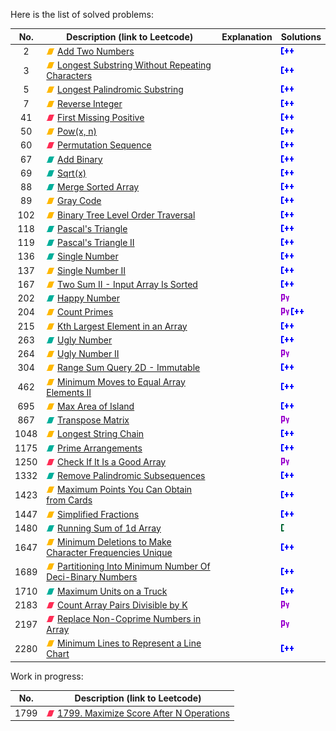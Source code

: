 Here is the list of solved problems:

| No.  | Description (link to Leetcode)                                                                                                                                    | Explanation | Solutions                        |
|:----:|-------------------------------------------------------------------------------------------------------------------------------------------------------------------|-------------|----------------------------------|
|  2   | ![M](img/M.png) [Add Two Numbers](https://leetcode.com/problems/add-two-numbers/)                                                                                 |             | ![](img/cpp.png)                 |
|  3   | ![M](img/M.png) [Longest Substring Without Repeating Characters](https://leetcode.com/problems/longest-substring-without-repeating-characters/)                   |             | ![](img/cpp.png)                 |
|  5   | ![M](img/M.png) [Longest Palindromic Substring](https://leetcode.com/problems/longest-palindromic-substring/)                                                     |             | ![](img/cpp.png)                 |
|  7   | ![M](img/M.png) [Reverse Integer](https://leetcode.com/problems/reverse-integer/)                                                                                 |             | ![](img/cpp.png)                 |
|  41  | ![H](img/H.png) [First Missing Positive](https://leetcode.com/problems/first-missing-positive/)                                                                   |             | ![](img/cpp.png)                 |
|  50  | ![M](img/M.png) [Pow(x, n)](https://leetcode.com/problems/powx-n/)                                                                                                |             | ![](img/cpp.png)                 |
|  60  | ![H](img/H.png) [Permutation Sequence](https://leetcode.com/problems/permutation-sequence/)                                                                       |             | ![](img/cpp.png)                 |
|  67  | ![E](img/E.png) [Add Binary](https://leetcode.com/problems/add-binary/)                                                                                           |             | ![](img/cpp.png)                 |
|  69  | ![E](img/E.png) [Sqrt(x)](https://leetcode.com/problems/sqrtx/)                                                                                                   |             | ![](img/cpp.png)                 |
|  88  | ![E](img/E.png) [Merge Sorted Array](https://leetcode.com/problems/merge-sorted-array/)                                                                           |             | ![](img/cpp.png)                 |
|  89  | ![M](img/M.png) [Gray Code](https://leetcode.com/problems/gray-code/)                                                                                             |             | ![](img/cpp.png)                 |
| 102  | ![M](img/M.png) [Binary Tree Level Order Traversal](https://leetcode.com/problems/binary-tree-level-order-traversal/)                                             |             | ![](img/cpp.png)                 |
| 118  | ![E](img/E.png) [Pascal's Triangle](https://leetcode.com/problems/pascals-triangle/)                                                                              |             | ![](img/cpp.png)                 |
| 119  | ![E](img/E.png) [Pascal's Triangle II](https://leetcode.com/problems/pascals-triangle-ii/)                                                                        |             | ![](img/cpp.png)                 |
| 136  | ![E](img/E.png) [Single Number](https://leetcode.com/problems/single-number/)                                                                                     |             | ![](img/cpp.png)                 |
| 137  | ![M](img/M.png) [Single Number II](https://leetcode.com/problems/single-number-ii/)                                                                               |             | ![](img/cpp.png)                 |
| 167  | ![M](img/M.png) [Two Sum II - Input Array Is Sorted]()                                                                                                            |             | ![](img/cpp.png)                 |
| 202  | ![E](img/E.png) [Happy Number](https://leetcode.com/problems/happy-number/)                                                                                       |             | ![](img/py.png)                  |
| 204  | ![M](img/M.png) [Count Primes](https://leetcode.com/problems/count-primes/)                                                                                       |             | ![](img/py.png) ![](img/cpp.png) |
| 215  | ![M](img/M.png) [Kth Largest Element in an Array](https://leetcode.com/problems/kth-largest-element-in-an-array/)                                                 |             | ![](img/cpp.png)                 |
| 263  | ![E](img/E.png) [Ugly Number](https://leetcode.com/problems/ugly-number/)                                                                                         |             | ![](img/cpp.png)                 |
| 264  | ![M](img/M.png) [Ugly Number II](https://leetcode.com/problems/ugly-number-ii/)                                                                                   |             | ![](img/py.png)                  |
| 304  | ![M](img/M.png) [Range Sum Query 2D - Immutable](https://leetcode.com/problems/range-sum-query-2d-immutable/)                                                     |             | ![](img/cpp.png)                 |
| 462  | ![M](img/M.png) [Minimum Moves to Equal Array Elements II](https://leetcode.com/problems/minimum-moves-to-equal-array-elements-ii/)                               |             | ![](img/cpp.png)                 |
| 695  | ![M](img/M.png) [Max Area of Island](https://leetcode.com/problems/max-area-of-island/)                                                                           |             | ![](img/cpp.png)                 |
| 867  | ![E](img/E.png) [Transpose Matrix](https://leetcode.com/problems/transpose-matrix/)                                                                               |             | ![](img/py.png)                  |
| 1048 | ![M](img/M.png) [Longest String Chain](https://leetcode.com/problems/longest-string-chain/)                                                                       |             | ![](img/cpp.png)                 |
| 1175 | ![E](img/E.png) [Prime Arrangements](https://leetcode.com/problems/prime-arrangements/)                                                                           |             | ![](img/cpp.png)                 |
| 1250 | ![H](img/H.png) [Check If It Is a Good Array](https://leetcode.com/problems/check-if-it-is-a-good-array/)                                                         |             | ![](img/py.png)                  |
| 1332 | ![E](img/E.png) [Remove Palindromic Subsequences](https://leetcode.com/problems/remove-palindromic-subsequences/)                                                 |             | ![](img/cpp.png)                 |
| 1423 | ![M](img/M.png) [Maximum Points You Can Obtain from Cards](https://leetcode.com/problems/maximum-points-you-can-obtain-from-cards/)                               |             | ![](img/cpp.png)                 |
| 1447 | ![M](img/M.png) [Simplified Fractions](https://leetcode.com/problems/simplified-fractions/)                                                                       |             | ![](img/cpp.png)                 |
| 1480 | ![E](img/E.png) [Running Sum of 1d Array](https://leetcode.com/problems/running-sum-of-1d-array/)                                                                 |             | ![](img/c.png)                   |
| 1647 | ![M](img/M.png) [Minimum Deletions to Make Character Frequencies Unique](https://leetcode.com/problems/minimum-deletions-to-make-character-frequencies-unique/)   |             | ![](img/cpp.png)                 |
| 1689 | ![M](img/M.png) [Partitioning Into Minimum Number Of Deci-Binary Numbers](https://leetcode.com/problems/partitioning-into-minimum-number-of-deci-binary-numbers/) |             | ![](img/cpp.png)                 |
| 1710 | ![E](img/E.png) [Maximum Units on a Truck](https://leetcode.com/problems/maximum-units-on-a-truck/)                                                               |             | ![](img/cpp.png)                 |
| 2183 | ![H](img/H.png) [Count Array Pairs Divisible by K](https://leetcode.com/problems/count-array-pairs-divisible-by-k/)                                               |             | ![](img/py.png)                  |
| 2197 | ![H](img/H.png) [Replace Non-Coprime Numbers in Array](https://leetcode.com/problems/replace-non-coprime-numbers-in-array/)                                       |             | ![](img/py.png)                  |
| 2280 | ![M](img/M.png) [Minimum Lines to Represent a Line Chart](https://leetcode.com/problems/minimum-lines-to-represent-a-line-chart/)                                 |             | ![](img/cpp.png)                 |

Work in progress:

| No.  | Description (link to Leetcode)                                                                                              |
|:----:|-----------------------------------------------------------------------------------------------------------------------------|
| 1799 | ![H](img/H.png) [1799. Maximize Score After N Operations](https://leetcode.com/problems/maximize-score-after-n-operations/) |
